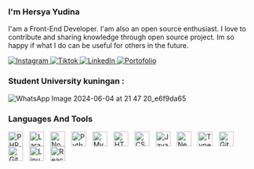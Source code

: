 ### I'm Hersya Yudina

I'am a Front-End Developer. I'am also an open source enthusiast. I love to contribute and sharing knowledge through open source project. Im so happy if what I do can be useful for others in the future.

<p align="left">
    <a href="https://www.instagram.com/hersyay_">
        <img alt="Instagram" title="Follow my instagram" src="https://img.shields.io/badge/-Instagram-%23E4405F?style=for-the-badge&logo=Instagram&logoColor=white">
    </a>
    <a href="https://www.tiktok.com/hersyayudina11">
        <img alt="Tiktok" title="Follow my tiktok" src="https://img.shields.io/badge/-Tiktok-%231DA1F2?style=for-the-badge&logo=TikTOK&logoColor=black">
    </a>
    <a href="https://www.linkedin.com/in/hersya-yudina/">
        <img alt="LinkedIn" title="Follow my linkedin" src="https://img.shields.io/badge/-LinkedIn-%230A66C2?style=for-the-badge&logo=LinkedIn&logoColor=white">
    </a>
    <a href="https://hersyadev11.github.io/hersya-portofolio/">
        <img alt="Portofolio" title="my portfolio" src="https://img.shields.io/badge/-Portfolio-%230A66C2?style=for-the-badge&logo=Portfolio&logoColor=white">
    </a>
</p>


### Student University kuningan :


![WhatsApp Image 2024-06-04 at 21 47 20_e6f9da65](https://github.com/HersyaDev11/HersyaDev11/assets/145486775/0b336135-185e-4e89-9756-984ed6cf790c)



 ### Languages And Tools

<img align="left" alt="PHP" width="30px" style="padding-right:10px;" src="https://cdn.jsdelivr.net/gh/devicons/devicon/icons/php/php-original.svg"/>
<img align="left" alt="Laravel" width="30px" style="padding-right:10px;" src="https://cdn.jsdelivr.net/gh/devicons/devicon@latest/icons/laravel/laravel-original-wordmark.svg"/>
<img align="left" alt="NodeJS" width="30px" style="padding-right:10px;" src="https://cdn.jsdelivr.net/gh/devicons/devicon/icons/nodejs/nodejs-original.svg"/>
<img align="left" alt="Python" width="30px" style="padding-right:10px;" src="https://cdn.jsdelivr.net/gh/devicons/devicon/icons/python/python-plain.svg" />
<img align="left" alt="MySQL" width="30px" style="padding-right:10px;" src="https://cdn.jsdelivr.net/gh/devicons/devicon/icons/mysql/mysql-original-wordmark.svg"/>
<img align="left" alt="HTML" width="30px" style="padding-right:10px;" src="https://cdn.jsdelivr.net/gh/devicons/devicon/icons/html5/html5-plain.svg" />
<img align="left" alt="CSS" width="30px" style="padding-right:10px;" src="https://cdn.jsdelivr.net/gh/devicons/devicon/icons/css3/css3-plain.svg" />
<img align="left" alt="JavaScript" width="30px" style="padding-right:10px;" src="https://cdn.jsdelivr.net/gh/devicons/devicon/icons/javascript/javascript-plain.svg" />
<img align="left" alt="NextJS" width="30px" style="padding-right:10px;" src="https://cdn.jsdelivr.net/gh/devicons/devicon/icons/nextjs/nextjs-original.svg"/>
<img align="left" alt="Typescript" width="30px" style="padding-right:10px;" src="https://cdn.jsdelivr.net/gh/devicons/devicon/icons/typescript/typescript-plain.svg" />
<img align="left" alt="Git" width="30px" style="padding-right:10px;" src="https://cdn.jsdelivr.net/gh/devicons/devicon/icons/git/git-original.svg" />
<img align="left" alt="GitHub" width="30px" style="padding-right:10px;" src="https://cdn.jsdelivr.net/gh/devicons/devicon/icons/github/github-original.svg" />
<img align="left" alt="Linux" width="30px" style="padding-right:10px;" src="https://cdn.jsdelivr.net/gh/devicons/devicon/icons/linux/linux-original.svg" />
<img align="left" alt="React" width="30px" style="padding-right:10px;" src="https://cdn.jsdelivr.net/gh/devicons/devicon/icons/react/react-original.svg"/>









  
